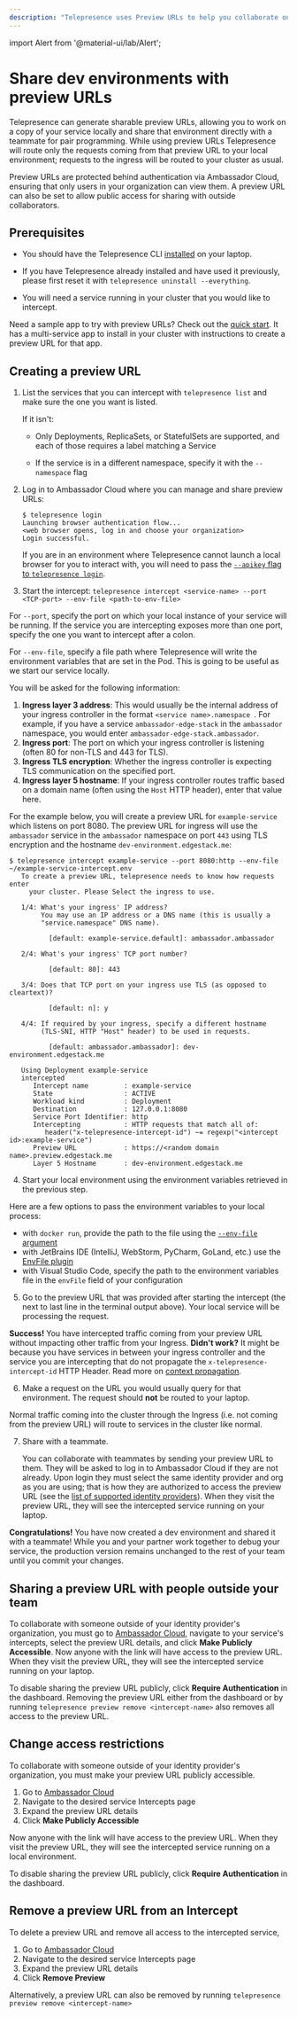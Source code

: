 ```yaml
---
description: "Telepresence uses Preview URLs to help you collaborate on developing Kubernetes services with teammates."
---
```


import Alert from '@material-ui/lab/Alert';

# Share dev environments with preview URLs

Telepresence can generate sharable preview URLs, allowing you to work on a copy of your service locally and share that environment directly with a teammate for pair programming. While using preview URLs Telepresence will route only the requests coming from that preview URL to your local environment; requests to the ingress will be routed to your cluster as usual.

Preview URLs are protected behind authentication via Ambassador Cloud, ensuring that only users in your organization can view them. A preview URL can also be set to allow public access for sharing with outside collaborators.

## Prerequisites

* You should have the Telepresence CLI [installed](../../install/) on your laptop.

* If you have Telepresence already installed and have used it previously, please first reset it with `telepresence uninstall --everything`.

* You will need a service running in your cluster that you would like to intercept.

<Alert severity="info">
Need a sample app to try with preview URLs?  Check out the <a href="../../quick-start/demo-node/">quick start</a>. It has a multi-service app to install in your cluster with instructions to create a preview URL for that app.
</Alert>

## Creating a preview URL

1. List the services that you can intercept with `telepresence list` and make sure the one you want is listed.

    If it isn't:

    * Only Deployments, ReplicaSets, or StatefulSets are supported, and each of those requires a label matching a Service

    * If the service is in a different namespace, specify it with the `--namespace` flag

2. Log in to Ambassador Cloud where you can manage and share preview
   URLs:

   ```console
   $ telepresence login
   Launching browser authentication flow...
   <web browser opens, log in and choose your organization>
   Login successful.
   ```

   If you are in an environment where Telepresence cannot launch a
   local browser for you to interact with, you will need to pass the
   [`--apikey` flag to `telepresence
   login`](../../reference/client/login/).

3. Start the intercept:
`telepresence intercept <service-name> --port <TCP-port> --env-file <path-to-env-file>`

  For `--port`, specify the port on which your local instance of your service will be running. If the service you are intercepting exposes more than one port, specify the one you want to intercept after a colon.

  For `--env-file`, specify a file path where Telepresence will write the environment variables that are set in the Pod. This is going to be useful as we start our service locally.

   You will be asked for the following information:
   1. **Ingress layer 3 address**: This would usually be the internal address of your ingress controller in the format `<service name>.namespace `. For example, if you have a service `ambassador-edge-stack` in the `ambassador` namespace, you would enter `ambassador-edge-stack.ambassador`.
   2. **Ingress port**: The port on which your ingress controller is listening (often 80 for non-TLS and 443 for TLS).
   3. **Ingress TLS encryption**: Whether the ingress controller is expecting TLS communication on the specified port.
   4. **Ingress layer 5 hostname**: If your ingress controller routes traffic based on a domain name (often using the `Host` HTTP header), enter that value here.

   For the example below, you will create a preview URL for `example-service` which listens on port 8080.  The preview URL for ingress will use the `ambassador` service in the `ambassador` namespace on port `443` using TLS encryption and the hostname `dev-environment.edgestack.me`:

   ```console
   $ telepresence intercept example-service --port 8080:http --env-file ~/example-service-intercept.env
      To create a preview URL, telepresence needs to know how requests enter 
	    your cluster. Please Select the ingress to use.

      1/4: What's your ingress' IP address?
           You may use an IP address or a DNS name (this is usually a
           "service.namespace" DNS name).

             [default: example-service.default]: ambassador.ambassador

      2/4: What's your ingress' TCP port number?

             [default: 80]: 443

      3/4: Does that TCP port on your ingress use TLS (as opposed to cleartext)?

             [default: n]: y

      4/4: If required by your ingress, specify a different hostname
           (TLS-SNI, HTTP "Host" header) to be used in requests.

             [default: ambassador.ambassador]: dev-environment.edgestack.me

      Using Deployment example-service
      intercepted
         Intercept name         : example-service
         State                  : ACTIVE
         Workload kind          : Deployment
         Destination            : 127.0.0.1:8080
         Service Port Identifier: http
         Intercepting           : HTTP requests that match all of:
            header("x-telepresence-intercept-id") ~= regexp("<intercept id>:example-service")
         Preview URL            : https://<random domain name>.preview.edgestack.me
         Layer 5 Hostname       : dev-environment.edgestack.me

  ```

4. Start your local environment using the environment variables retrieved in the previous step.

  Here are a few options to pass the environment variables to your local process:
   - with `docker run`, provide the path to the file using the [`--env-file` argument](https://docs.docker.com/engine/reference/commandline/run/#set-environment-variables--e---env---env-file)
   - with JetBrains IDE (IntelliJ, WebStorm, PyCharm, GoLand, etc.) use the [EnvFile plugin](https://plugins.jetbrains.com/plugin/7861-envfile)
   - with Visual Studio Code, specify the path to the environment variables file in the `envFile` field of your configuration

5. Go to the preview URL that was provided after starting the intercept (the next to last line in the terminal output above). Your local service will be processing the request.

  <Alert severity="success">
    <strong>Success!</strong> You have intercepted traffic coming from your preview URL without impacting other traffic from your Ingress.
  </Alert>

  <Alert severity="info">
    <strong>Didn't work?</strong> It might be because you have services in between your ingress controller and the service you are intercepting that do not propagate the <code>x-telepresence-intercept-id</code> HTTP Header. Read more on <a href="../../concepts/context-prop">context propagation</a>.
  </Alert>

6. Make a request on the URL you would usually query for that environment.  The request should **not** be routed to your laptop.

  Normal traffic coming into the cluster through the Ingress (i.e. not coming from the preview URL) will route to services in the cluster like normal.

7. Share with a teammate.

   You can collaborate with teammates by sending your preview URL to
   them. They will be asked to log in to Ambassador Cloud if they are
   not already.  Upon login they must select the same identity
   provider and org as you are using; that is how they are authorized
   to access the preview URL (see the [list of supported identity
   providers](../../faqs/#idps)). When they visit the preview URL,
   they will see the intercepted service running on your laptop.

<Alert severity="success">
  <strong>Congratulations!</strong> You have now created a dev environment and shared it with a teammate!  While you and your partner work together to debug your service, the production version remains unchanged to the rest of your team until you commit your changes.
</Alert>

## Sharing a preview URL with people outside your team

To collaborate with someone outside of your identity provider's organization, you must go to [Ambassador Cloud](https://app.getambassador.io/cloud/), navigate to your service's intercepts, select the preview URL details, and click **Make Publicly Accessible**.  Now anyone with the link will have access to the preview URL. When they visit the preview URL, they will see the intercepted service running on your laptop.

To disable sharing the preview URL publicly, click **Require Authentication** in the dashboard. Removing the preview URL either from the dashboard or by running `telepresence preview remove <intercept-name>` also removes all access to the preview URL.

## Change access restrictions

To collaborate with someone outside of your identity provider's organization, you must make your preview URL publicly accessible.

1. Go to [Ambassador Cloud](https://app.getambassador.io/cloud/)
2. Navigate to the desired service Intercepts page
3. Expand the preview URL details
4. Click **Make Publicly Accessible**

Now anyone with the link will have access to the preview URL. When they visit the preview URL, they will see the intercepted service running on a local environment.

To disable sharing the preview URL publicly, click **Require Authentication** in the dashboard.

## Remove a preview URL from an Intercept

To delete a preview URL and remove all access to the intercepted service,

1. Go to [Ambassador Cloud](https://app.getambassador.io/cloud/)
2. Navigate to the desired service Intercepts page
3. Expand the preview URL details
4. Click **Remove Preview**

Alternatively, a preview URL can also be removed by running
`telepresence preview remove <intercept-name>`

